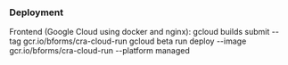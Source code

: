 ### Deployment

Frontend (Google Cloud using docker and nginx):
gcloud builds submit --tag gcr.io/bforms/cra-cloud-run
gcloud beta run deploy --image gcr.io/bforms/cra-cloud-run --platform managed
